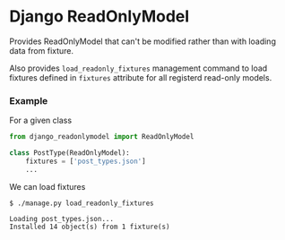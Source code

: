 # Django ReadOnlyModel

Provides ReadOnlyModel that can't be modified rather than with loading data from fixture.

Also provides `load_readonly_fixtures` management command to load fixtures defined in `fixtures` attribute for all
registerd read-only models.


### Example

For a given class

```python
from django_readonlymodel import ReadOnlyModel

class PostType(ReadOnlyModel):
    fixtures = ['post_types.json']
    ...
```


We can load fixtures
```
$ ./manage.py load_readonly_fixtures

Loading post_types.json...
Installed 14 object(s) from 1 fixture(s)
```
